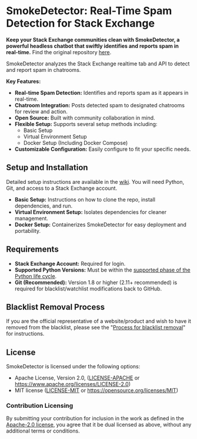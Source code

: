 # SmokeDetector: Real-Time Spam Detection for Stack Exchange

**Keep your Stack Exchange communities clean with SmokeDetector, a powerful headless chatbot that swiftly identifies and reports spam in real-time.** Find the original repository [here](https://github.com/Charcoal-SE/SmokeDetector).

SmokeDetector analyzes the Stack Exchange realtime tab and API to detect and report spam in chatrooms.

**Key Features:**

*   **Real-time Spam Detection:** Identifies and reports spam as it appears in real-time.
*   **Chatroom Integration:** Posts detected spam to designated chatrooms for review and action.
*   **Open Source:** Built with community collaboration in mind.
*   **Flexible Setup:** Supports several setup methods including:
    *   Basic Setup
    *   Virtual Environment Setup
    *   Docker Setup (Including Docker Compose)
*   **Customizable Configuration:** Easily configure to fit your specific needs.

## Setup and Installation

Detailed setup instructions are available in the [wiki](https://charcoal-se.org/smokey/Set-Up-and-Run-SmokeDetector).  You will need Python, Git, and access to a Stack Exchange account.

*   **Basic Setup:** Instructions on how to clone the repo, install dependencies, and run.
*   **Virtual Environment Setup:** Isolates dependencies for cleaner management.
*   **Docker Setup:** Containerizes SmokeDetector for easy deployment and portability.

## Requirements

*   **Stack Exchange Account:** Required for login.
*   **Supported Python Versions:** Must be within the [supported phase of the Python life cycle](https://devguide.python.org/versions/).
*   **Git (Recommended):** Version 1.8 or higher (2.11+ recommended) is required for blacklist/watchlist modifications back to GitHub.

## Blacklist Removal Process

If you are the official representative of a website/product and wish to have it removed from the blacklist, please see the "[Process for blacklist removal](https://charcoal-se.org/smokey/Process-for-blacklist-removal)" for instructions.

## License

SmokeDetector is licensed under the following options:

*   Apache License, Version 2.0, ([LICENSE-APACHE](LICENSE-APACHE) or <https://www.apache.org/licenses/LICENSE-2.0>)
*   MIT license ([LICENSE-MIT](LICENSE-MIT) or <https://opensource.org/licenses/MIT>)

### Contribution Licensing

By submitting your contribution for inclusion in the work
as defined in the [Apache-2.0 license](https://www.apache.org/licenses/LICENSE-2.0),
you agree that it be dual licensed as above,
without any additional terms or conditions.
